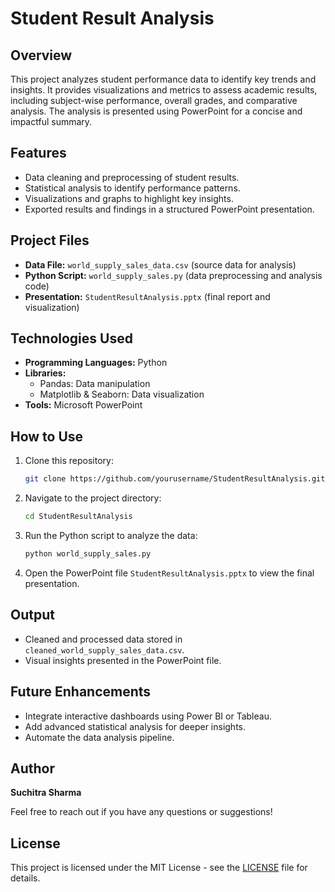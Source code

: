 # Student Result Analysis

## Overview
This project analyzes student performance data to identify key trends and insights. It provides visualizations and metrics to assess academic results, including subject-wise performance, overall grades, and comparative analysis. The analysis is presented using PowerPoint for a concise and impactful summary.

## Features
- Data cleaning and preprocessing of student results.
- Statistical analysis to identify performance patterns.
- Visualizations and graphs to highlight key insights.
- Exported results and findings in a structured PowerPoint presentation.

## Project Files
- **Data File:** `world_supply_sales_data.csv` (source data for analysis)
- **Python Script:** `world_supply_sales.py` (data preprocessing and analysis code)
- **Presentation:** `StudentResultAnalysis.pptx` (final report and visualization)

## Technologies Used
- **Programming Languages:** Python
- **Libraries:**
  - Pandas: Data manipulation
  - Matplotlib & Seaborn: Data visualization
- **Tools:** Microsoft PowerPoint

## How to Use
1. Clone this repository:
   ```bash
   git clone https://github.com/yourusername/StudentResultAnalysis.git
   ```
2. Navigate to the project directory:
   ```bash
   cd StudentResultAnalysis
   ```
3. Run the Python script to analyze the data:
   ```bash
   python world_supply_sales.py
   ```
4. Open the PowerPoint file `StudentResultAnalysis.pptx` to view the final presentation.

## Output
- Cleaned and processed data stored in `cleaned_world_supply_sales_data.csv`.
- Visual insights presented in the PowerPoint file.

## Future Enhancements
- Integrate interactive dashboards using Power BI or Tableau.
- Add advanced statistical analysis for deeper insights.
- Automate the data analysis pipeline.

## Author
**Suchitra Sharma**

Feel free to reach out if you have any questions or suggestions!

## License
This project is licensed under the MIT License - see the [LICENSE](LICENSE) file for details.
